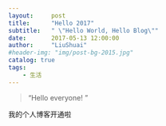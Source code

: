 ```yaml
---
layout:     post
title:      "Hello 2017"
subtitle:   " \"Hello World, Hello Blog\""
date:       2017-05-13 12:00:00
author:     "LiuShuai"
#header-img: "img/post-bg-2015.jpg"
catalog: true
tags:
    - 生活
---
```


> “Hello everyone! ”


我的个人博客开通啦

